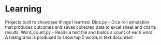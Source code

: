 # Learning
Projects built to showcase things I learned.
Dice.py - Dice roll simulation that produces outcomes and saves collected data to excel sheet and charts results.
Word_count.py - Reads a text file and builds a count of each word. A histograms is produced to show top 5 words in text document.
